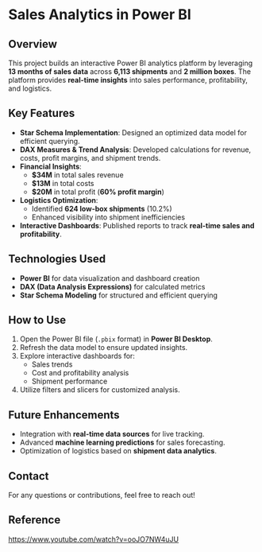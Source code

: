 # Sales Analytics in Power BI

## Overview

This project builds an interactive Power BI analytics platform by leveraging **13 months of sales data** across **6,113 shipments** and **2 million boxes**. The platform provides **real-time insights** into sales performance, profitability, and logistics.

## Key Features

- **Star Schema Implementation**: Designed an optimized data model for efficient querying.
- **DAX Measures & Trend Analysis**: Developed calculations for revenue, costs, profit margins, and shipment trends.
- **Financial Insights**:
  - **\$34M** in total sales revenue
  - **\$13M** in total costs
  - **\$20M** in total profit (**60% profit margin**)
- **Logistics Optimization**:
  - Identified **624 low-box shipments** (10.2%)
  - Enhanced visibility into shipment inefficiencies
- **Interactive Dashboards**: Published reports to track **real-time sales and profitability**.

## Technologies Used

- **Power BI** for data visualization and dashboard creation
- **DAX (Data Analysis Expressions)** for calculated metrics
- **Star Schema Modeling** for structured and efficient querying

## How to Use

1. Open the Power BI file (`.pbix` format) in **Power BI Desktop**.
2. Refresh the data model to ensure updated insights.
3. Explore interactive dashboards for:
   - Sales trends
   - Cost and profitability analysis
   - Shipment performance
4. Utilize filters and slicers for customized analysis.

## Future Enhancements

- Integration with **real-time data sources** for live tracking.
- Advanced **machine learning predictions** for sales forecasting.
- Optimization of logistics based on **shipment data analytics**.

## Contact

For any questions or contributions, feel free to reach out!

## Reference
https://www.youtube.com/watch?v=ooJO7NW4uJU
